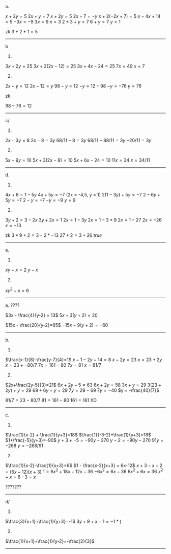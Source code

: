 


a.

$x+2y=5$
$2x+y = 7$
$x + 2y = 5$
$2x - 7 = -y$
$x+2(-2x+7) = 5$
$x -4x+14=5$
$-3x = -9$
$3x = 9$
$x = 3$
$2*3 + y = 7$
$6 + y = 7$
$y = 1$

zk
$3+2*1 = 5$

---

b

1.
$3x+2y = 25$
$3x+2(2x-12) = 25$
$3x +4x - 24 = 25$
$7x = 49$
$x = 7$



2. 

$2x-y = 12$
$2x-12 = y$
$98 - y = 12$
$-y = 12 - 98$
$-y = -76$
$y = 76$


zk. 

$98 - 76= 12$

---


c/

1.
$2x-3y = 8$
$2x - 8 = 3y$
$68/11 - 8 = 3y$
$68/11 - 88/11 = 3y$
$-20/11 = 3y$




2.

$5x+9y = 10$
$5x +3(2x-8) = 10$
$5x + 6x - 24 = 10$
$11x = 34$
$x = 34/11$

---

d.


1.
$4x+8 = 1 - 5y$
$4x + 5y = -7$ (2x = -4,5, y = 1)
$2(1-3y)+5y = -7$
$2 - 6y + 5 y = -7$
$2 - y = -7$
$-y = -9$
$y = 9$

2.
$3y + 2 = 3 - 2x$
$3y + 2x = 1$
$2x = 1 -3y$
$2x = 1 - 3*9$
$2x = 1 - 27$
$2x = -26$
$x = - 13$



zk
$3*9 + 2 = 3 - 2 * -13$
$27+2 = 3 + 26$
$true$

---

e.

1.

$xy-x = 2$
$y - x$

2.
$xy^2 -x = 6$

---
a. ????



$3x - \frac{4}{y-2} = 13$
$5x+3(y+2) = 20$

$15x - \frac{20}{y-2}=65$
$-15x - 9(y+2)=-60$



---
b.

1.
$\frac{x-1}{8}-\frac{y-7}{4}=1$
$x-1 -2y-14 = 8$
$x-2y = 23$
$x = 23 + 2y$
$x = 23 + -80/7$
$7x = 161 - 80$
$7x = 81$
$x = 81/7$



2.
$2x+\frac{2y-5}{3}=21$
$6x + 2y-5 = 63$
$6x + 2y = 58$
$3x + y = 29$
$3(23+2y)+y = 29$
$69 + 6y +y = 29$
$7y = 29 - 69$
$7y = -40$
$y = -\frac{40}{7}$

$81/7= 23 -80/7$
$81 = 161 - 80$
$161 = 161$ XD

---

c.

1.
$\frac{1}{x-2} + \frac{1}{y+3}=18$
$\frac{1}{-3-2}+\frac{1}{y+3}=18$
$1+\frac{-5}{y+3}=-90$
$y+3 + -5 = -90y - 270$
$y - 2 = -90y - 270$
$91y = -268$
$y = -268/91$


2.
$\frac{1}{x-2}-\frac{1}{x+3}=6$
$1 - \frac{x-2}{x+3} = 6x-12$
$x+3 - x-2 = (6x-12)(x+3)$
$1 = 6x^2+18x-12x-36$
$-6x^2 = 6x - 36$
$6x^2 + 6x = 36$
$x^2 + x = 6$
$-3 = x$


???????

---
d/

1.
$\frac{3}{x+1}+\frac{1}{y+3}=-1$
$3y+9 + x+1 = -1*($




2.
$\frac{1}{x+1}+\frac{1}{y-2}=-\frac{2}{3}$



---

